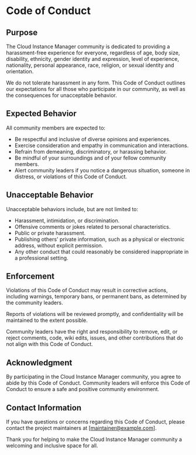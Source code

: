 # Code of Conduct

## Purpose

The Cloud Instance Manager community is dedicated to providing a harassment-free experience for everyone, regardless of age, body size, disability, ethnicity, gender identity and expression, level of experience, nationality, personal appearance, race, religion, or sexual identity and orientation.

We do not tolerate harassment in any form. This Code of Conduct outlines our expectations for all those who participate in our community, as well as the consequences for unacceptable behavior.

## Expected Behavior

All community members are expected to:

- Be respectful and inclusive of diverse opinions and experiences.
- Exercise consideration and empathy in communication and interactions.
- Refrain from demeaning, discriminatory, or harassing behavior.
- Be mindful of your surroundings and of your fellow community members.
- Alert community leaders if you notice a dangerous situation, someone in distress, or violations of this Code of Conduct.

## Unacceptable Behavior

Unacceptable behaviors include, but are not limited to:

- Harassment, intimidation, or discrimination.
- Offensive comments or jokes related to personal characteristics.
- Public or private harassment.
- Publishing others' private information, such as a physical or electronic address, without explicit permission.
- Any other conduct that could reasonably be considered inappropriate in a professional setting.

## Enforcement

Violations of this Code of Conduct may result in corrective actions, including warnings, temporary bans, or permanent bans, as determined by the community leaders.

Reports of violations will be reviewed promptly, and confidentiality will be maintained to the extent possible.

Community leaders have the right and responsibility to remove, edit, or reject comments, code, wiki edits, issues, and other contributions that do not align with this Code of Conduct.

## Acknowledgment

By participating in the Cloud Instance Manager community, you agree to abide by this Code of Conduct. Community leaders will enforce this Code of Conduct to ensure a safe and positive community environment.

## Contact Information

If you have questions or concerns regarding this Code of Conduct, please contact the project maintainers at [maintainer@example.com].

Thank you for helping to make the Cloud Instance Manager community a welcoming and inclusive space for all.

